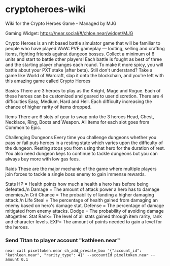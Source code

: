 # cryptoheroes-wiki
Wiki for the Crypto Heroes Game - Managed by MJG

Gaming Widget: https://near.social/#/chloe.near/widget/MJG

Crypto Heroes is an nft based battle simulator game that will be familiar to people who have played WoW: PVE gameplay — looting, selling and crafting items, fighting friends against dungeon bosses. Collect a minimum of 6 units and start to battle other players! Each battle is fought as best of three and the starting player changes each round. To make it more spicy, you will battle about your PXT stake (after beta). Still don't understand? Take a game like World of Warcraft, slap it onto the blockchain, and you're left with this amazing game called Crypto Heroes

Basics
There are 3 heroes to play as the Knight, Mage and Rogue. Each of these heroes can be customized and geared to user discretion. There are 4 difficulties Easy, Medium, Hard and Hell. Each difficulty increasing the chance of higher rarity of items dropped.

Items
There are 6 slots of gear to swap onto the 3 heroes Head, Chest, Necklace, Ring, Boots and Weapon. All items for each slot goes from Common to Epic.

Challenging Dungeons
Every time you challenge dungeons whether you pass or fail puts heroes in a resting state which varies upon the difficulty of the dungeon. Resting stops you from using that hero for the duration of rest. You also need dungeon keys to continue to tackle dungeons but you can always buy more with low gas fees.

Raids
These are the major mechanic of the game where multiple players join forces to tackle a single boss enemy to gain immense rewards.

Stats
HP = Health points how much a health a hero has before being defeated./n
Damage = The amount of attack power a hero has to damage enemies./n
Crit Chance = The probability of landing a higher damaging attack./n
Life Steal = The percentage of health gained from damaging an enemy based on hero's damage stat.
Defense = The percentage of damage mitigated from enemy attacks.
Dodge = The probability of avoiding damage altogether.
Stat Rank= The level of all stats gained through item rarity, rank and character levels.
EXP= The amount of points needed to gain a level for the heroes.


### Send Titan to player account "kathleen.near"

```bash=
near call pixeltoken.near ch_add_presale_box '{"account_id": "kathleen.near", "rarity_type": 4}' --accountId pixeltoken.near --amount 0.1
```
